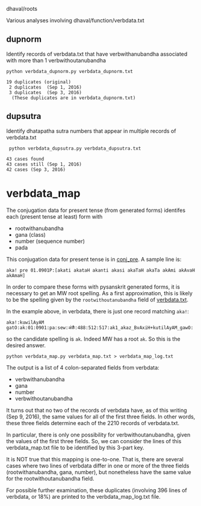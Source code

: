 
dhaval/roots

Various analyses involving dhaval/function/verbdata.txt

## dupnorm

   Identify records of verbdata.txt that have
   verbwithanubandha associated with more than 1 verbwithoutanubandha

```
python verbdata_dupnorm.py verbdata_dupnorm.txt

19 duplicates (original)
 2 duplicates  (Sep 1, 2016)
 3 duplicates  (Sep 3, 2016)
  (These duplicates are in verbdata_dupnorm.txt)
```

## dupsutra
 Identify dhatapatha sutra numbers that appear in multiple records of 
 verbdata.txt
```
 python verbdata_dupsutra.py verbdata_dupsutra.txt
 
43 cases found
43 cases still (Sep 1, 2016)
42 cases (Sep 3, 2016)
```

# verbdata_map

The conjugation data for present tense (from generated forms) identifes
each (present tense at least) form with
* rootwithanubandha
* gana (class)
* number (sequence number)
* pada

This conjugation data for present tense is in [conj_pre](https://github.com/funderburkjim/elispsanskrit/blob/master/pysanskritv1/dhaval/conjtab/conj_pre.txt).
A sample line is:
```
aka! pre 01.0901P:[akati akataH akanti akasi akaTaH akaTa akAmi akAvaH akAmaH]
```

In order to compare these forms with pysanskrit generated forms, it is 
necessary to get an MW root spelling.  As a first approximation, this 
is likely to be the spelling given by the `rootwithoutanubandha` field of
[verbdata.txt](https://github.com/funderburkjim/elispsanskrit/blob/master/pysanskritv1/dhaval/function/verbdata.txt).

In the example above, in verbdata, there is just one record matching `aka!`:
```
aka!:kuwilAyAM gatO:ak:01:0901:pa:sew:अ॑कँ॑:488:512:517:ak1_akaz_BvAxiH+kutilAyAM_gawO:
```

so the candidate spelling is `ak`.  Indeed MW has a root `ak`.  So this is
the desired answer.

```
python verbdata_map.py verbdata_map.txt > verbdata_map_log.txt
```

The output is a list of 4 colon-separated fields from verbdata:
* verbwithanubandha
* gana
* number
* verbwithoutanubandha

It turns out that no two of the records of verbdata have, as of this
writing (Sep 9, 2016), the same values for all of the first three fields.
In other words, these three fields determine each of the 2210 records of
verbdata.txt.

In particular, there is only one possibility for verbwithoutanubandha, given
the values of the first three fields.  So, we can consider the lines of
this verbdata_map.txt file to be identified by this 3-part key.

It is NOT true that this mapping is one-to-one.  That is, there are
several cases where two lines of verbdata differ in one or more of the three 
fields (rootwithanubandha, gana, number), but nonetheless have the same
value for the rootwithoutanubandha field.

For possible further examination, these duplicates (involving 396 lines of
verbdata, or 18%) are printed to the verbdata_map_log.txt file.


